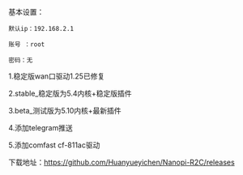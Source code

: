基本设置：

    默认ip：192.168.2.1

    账号 ：root

    密码：无

1.稳定版wan口驱动1.25已修复

2.stable_稳定版为5.4内核+稳定版插件

3.beta_测试版为5.10内核+最新插件

4.添加telegram推送

5.添加comfast cf-811ac驱动

下载地址：https://github.com/Huanyueyichen/Nanopi-R2C/releases
